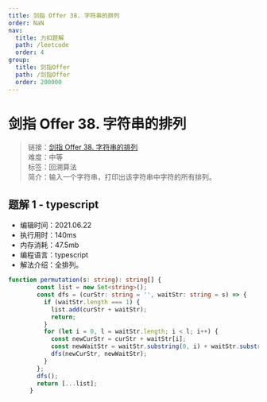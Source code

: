```yaml
---
title: 剑指 Offer 38. 字符串的排列
order: NaN
nav:
  title: 力扣题解
  path: /leetcode
  order: 4
group:
  title: 剑指Offer
  path: /剑指Offer
  order: 200000
---
```


# 剑指 Offer 38. 字符串的排列
    
> 链接：[剑指 Offer 38. 字符串的排列](https://leetcode-cn.com/problems/zi-fu-chuan-de-pai-lie-lcof/)  
> 难度：中等  
> 标签：回溯算法  
> 简介：输入一个字符串，打印出该字符串中字符的所有排列。
      
## 题解 1 - typescript
- 编辑时间：2021.06.22
- 执行用时：140ms
- 内存消耗：47.5mb
- 编程语言：typescript
- 解法介绍：全排列。
```typescript
function permutation(s: string): string[] {
        const list = new Set<string>();
        const dfs = (curStr: string = '', waitStr: string = s) => {
          if (waitStr.length === 1) {
            list.add(curStr + waitStr);
            return;
          }
          for (let i = 0, l = waitStr.length; i < l; i++) {
            const newCurStr = curStr + waitStr[i];
            const newWaitStr = waitStr.substring(0, i) + waitStr.substring(i + 1);
            dfs(newCurStr, newWaitStr);
          }
        };
        dfs();
        return [...list];
      }
```

      